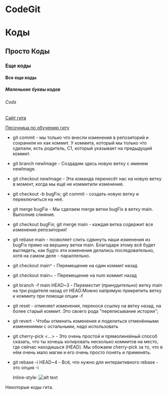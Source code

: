 # CodeGit
# Коды
## Просто Коды
### Еще коды
#### Все еще коды
##### Маленькие буквы кодов
###### Cods
[Сайт гита](https://github.com)

[Песочница по обучению гиту](https://learngitbranching.js.org/?locale=ru_RU "learngitbranching")

+ git commit - мы только что внесли изменения в репозиторий и сохранили их как коммит. У коммита, который мы только что сделали, есть родитель, С1, который указывает на предыдущий коммит.
+ git branch newImage - Создадим здесь новую ветку с именем newImage.

+ git checkout newImage - Эта команда перенесёт нас на новую ветку в момент, когда мы ещё не коммитили изменения.

+ git checkout -b bugFix; git commit - создать новую ветку и переключиться на неё.

+ git merge bugFix - Мы сделаем merge ветки bugFix в ветку main. Выполнив слияние.
+ git checkout bugFix; git merge main - каждая ветка содержит все изменения репозитория!

+ git rebase main - позволяет слить сдвинуть наши изменения из bugFix прямо на вершину ветки main. Благодаря этому всё будет выглядеть, как будто эти изменения делались последовательно, хотя на самом деле - параллельно.

+ git checkout main^ - Перемещение на один коммит назад
+ git checkout main~<num> - Перемещение на num коммит назад
+ git branch -f main HEAD~3 - Переместит (принудительно) ветку main на три родителя назад от HEAD.Можно напрямую прикрепить ветку к коммиту при помощи опции -f   
+ git reset - отменяет изменения, перенося ссылку на ветку назад, на более старый коммит. Это своего рода "переписывание истории"; 

+ git revert - Чтобы отменить изменения и поделиться отменёнными изменениями с остальными, надо использовать 
+ git cherry-pick <Commit1> <Commit2> <...> - Это очень простой и прямолинейный способ сказать, что ты хочешь копировать несколько коммитов на место, где сейчас находишься (HEAD). Мы обожаем cherry-pick за то, что в нём очень мало магии и его очень просто понять и применять.

+ git rebase -i HEAD~4 - Всё, что нужно для интерактивного rebase - это опция -i
  
  Inline-style: 
![alt text](https://avatars.mds.yandex.net/get-zen_doc/1101877/pub_5c1008a546ef5c00aaa82375_5c1008b446ef5c00aaa82377/orig.jpg "Logo Title Text 1")


Некоторые коды гита.
